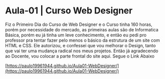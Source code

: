# Aula-01 | Curso Web Designer

Fiz o Primeiro Dia do Curso de Web Designer e o Curso tinha 160 horas, porém por necessidade do mercado, as primeiras aulas são de Informatica Básica, porém eu já tinha um leve conhecimento, e então eu pedi pro professor pra tentar fazer pelo menos o básico da estrutura de um site com HTML e CSS. Ele autorizou, e confessei que vou melhorar o Design, tanto que vai ter uma mudança radical nos meus projetos. Então já agradecendo ao Docente, vou colocar a parte frontal do site aqui. Segue o Link Abaixo 

[https://paulo19961944.github.io/Aula01-WebDesigner/](https://paulo19961944.github.io/Aula01-WebDesigner/)
